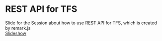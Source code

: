# REST API for TFS
Slide for the Session about how to use REST API for TFS, which is created by remark.js  
[Slideshow](https://ahy72.github.io/RestApiTfs)
